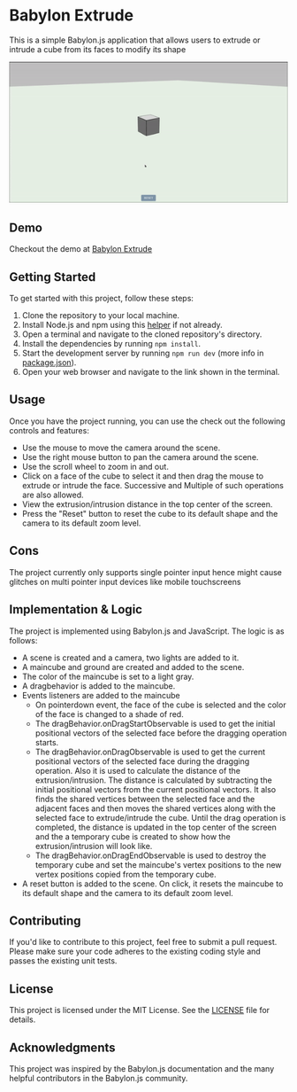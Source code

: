 # Babylon Extrude

This is a simple Babylon.js application that allows users to extrude or intrude a cube from its faces to modify its shape

<!-- demo video -->
<img alt="Demo" src="./assets/demo.gif" width="800px">

## Demo

Checkout the demo at [Babylon Extrude](https://babylon-extrude.netlify.app/)

## Getting Started

To get started with this project, follow these steps:

1. Clone the repository to your local machine.
2. Install Node.js and npm using this [helper](https://docs.npmjs.com/downloading-and-installing-node-js-and-npm) if not already.
3. Open a terminal and navigate to the cloned repository's directory.
4. Install the dependencies by running `npm install`.
5. Start the development server by running `npm run dev` (more info in [package.json](package.json)).
6. Open your web browser and navigate to the link shown in the terminal.

## Usage

Once you have the project running, you can use the check out the following controls and features:

- Use the mouse to move the camera around the scene.
- Use the right mouse button to pan the camera around the scene.
- Use the scroll wheel to zoom in and out.
- Click on a face of the cube to select it and then drag the mouse to extrude or intrude the face. Successive and Multiple of such operations are also allowed.
- View the extrusion/intrusion distance in the top center of the screen.
- Press the "Reset" button to reset the cube to its default shape and the camera to its default zoom level.

## Cons

The project currently only supports single pointer input hence might cause glitches on multi pointer input devices like mobile touchscreens

## Implementation & Logic
The project is implemented using Babylon.js and JavaScript. The logic is as follows:

- A scene is created and a camera, two lights are added to it.
- A maincube and ground are created and added to the scene.
- The color of the maincube is set to a light gray.
- A dragbehavior is added to the maincube.
- Events listeners are added to the maincube 
    - On pointerdown event, the face of the cube is selected and the color of the face is changed to a shade of red.
    - The dragBehavior.onDragStartObservable is used to get the initial positional vectors of the selected face before the dragging operation starts.
    - The dragBehavior.onDragObservable is used to get the current positional vectors of the selected face during the dragging operation. Also it is used to calculate the distance of the extrusion/intrusion. The distance is calculated by subtracting the initial positional vectors from the current positional vectors. It also finds the shared vertices between the selected face and the adjacent faces and then moves the shared vertices along with the selected face to extrude/intrude the cube. Until the drag operation is completed, the distance is updated in the top center of the screen and the a temporary cube is created to show how the extrusion/intrusion will look like.
    - The dragBehavior.onDragEndObservable is used to destroy the temporary cube and set the maincube's vertex positions to the new vertex positions copied from the temporary cube.
- A reset button is added to the scene. On click, it resets the maincube to its default shape and the camera to its default zoom level.






## Contributing

If you'd like to contribute to this project, feel free to submit a pull request. Please make sure your code adheres to the existing coding style and passes the existing unit tests.

## License

This project is licensed under the MIT License. See the [LICENSE](LICENSE) file for details.

## Acknowledgments

This project was inspired by the Babylon.js documentation and the many helpful contributors in the Babylon.js community.
